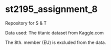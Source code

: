 # st2195_assignment_8
Repository for S &amp; T

Data used: The titanic dataset from Kaggle.com

The 8th. member (EU) is excluded from the data.
